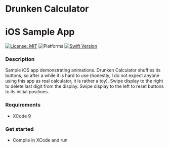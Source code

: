 # Drunken Calculator
# iOS Sample App

[![License: MIT](https://img.shields.io/badge/License-MIT-yellow.svg)](https://opensource.org/licenses/MIT)
![Platforms](https://img.shields.io/badge/platform-iOS-lightgrey.svg)
[![Swift Version](https://img.shields.io/badge/Swift-4-F16D39.svg?style=flat)](https://developer.apple.com/swift)

### Description

Sample iOS app demonstrating animations.
Drunken Calculator shuffles its buttons, so after a while it is hard to use (honestly, I do not expect anyone using this app as real calculator, it is rather a toy).
Swipe display to the right to delete last digit from the display.
Swipe display to the left to reset buttons to its initial positions.


### Requirements

* XCode 9

### Get started
* Compile in XCode and run